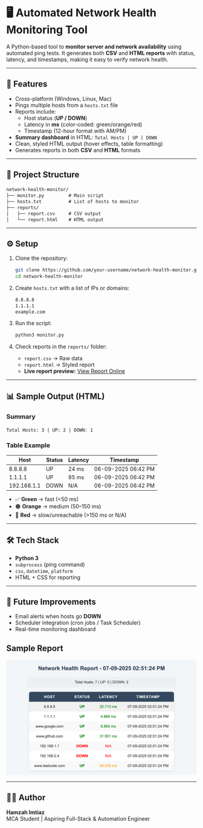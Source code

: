 # 🖥️ Automated Network Health Monitoring Tool  

A Python-based tool to **monitor server and network availability** using automated ping tests. It generates both **CSV** and **HTML reports** with status, latency, and timestamps, making it easy to verify network health.  

---

## 🚀 Features  
- Cross-platform (Windows, Linux, Mac)  
- Pings multiple hosts from a `hosts.txt` file  
- Reports include:  
  - Host status (**UP / DOWN**)  
  - Latency in **ms** (color-coded: green/orange/red)  
  - Timestamp (12-hour format with AM/PM)  
- **Summary dashboard** in HTML: `Total Hosts | UP | DOWN`  
- Clean, styled HTML output (hover effects, table formatting)  
- Generates reports in both **CSV** and **HTML** formats  

---

## 📂 Project Structure  
```
network-health-monitor/
├── monitor.py         # Main script
├── hosts.txt          # List of hosts to monitor
├── reports/
│   ├── report.csv     # CSV output
│   └── report.html    # HTML output
```

---

## ⚙️ Setup  

1. Clone the repository:  
   ```bash
   git clone https://github.com/your-username/network-health-monitor.git
   cd network-health-monitor
   ```

2. Create `hosts.txt` with a list of IPs or domains:  
   ```
   8.8.8.8
   1.1.1.1
   example.com
   ```

3. Run the script:  
   ```bash
   python3 monitor.py
   ```

4. Check reports in the `reports/` folder:  
   - `report.csv` → Raw data  
   - `report.html` → Styled report  
   - **Live report preview:** [View Report Online](https://hamzah311.github.io/network-health-monitor/reports/report.html)


---

## 📊 Sample Output (HTML)  

### Summary  
```
Total Hosts: 3 | UP: 2 | DOWN: 1
```

### Table Example  
| Host        | Status | Latency | Timestamp           |
|-------------|--------|---------|---------------------|
| 8.8.8.8     | UP     | 24 ms   | 06-09-2025 06:42 PM |
| 1.1.1.1     | UP     | 95 ms   | 06-09-2025 06:42 PM |
| 192.168.1.1 | DOWN   | N/A     | 06-09-2025 06:42 PM |

- ✅ **Green** → fast (<50 ms)  
- 🟠 **Orange** → medium (50–150 ms)  
- 🔴 **Red** → slow/unreachable (>150 ms or N/A)  

---

## 🛠️ Tech Stack  
- **Python 3**  
- `subprocess` (ping command)  
- `csv`, `datetime`, `platform`  
- HTML + CSS for reporting  

---

## 📌 Future Improvements  
- Email alerts when hosts go **DOWN**  
- Scheduler integration (cron jobs / Task Scheduler)  
- Real-time monitoring dashboard  

## Sample Report
![Sample Report](screenshot.png)


---

## 👨‍💻 Author  
**Hamzah Imtiaz**  
MCA Student | Aspiring Full-Stack & Automation Engineer  

